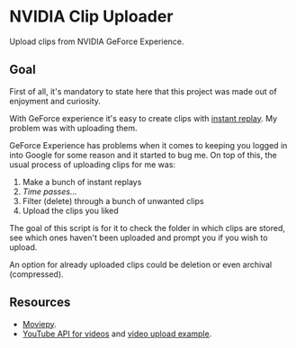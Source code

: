 # NVIDIA Clip Uploader
Upload clips from NVIDIA GeForce Experience.

## Goal

First of all, it's mandatory to state here that this project was made out of enjoyment and curiosity.

With GeForce experience it's easy to create clips with [instant replay](https://www.nvidia.com/en-us/geforce/geforce-experience/shadowplay/). My problem was with uploading them.

GeForce Experience has problems when it comes to keeping you logged in into Google for some reason and it started to bug me. On top of this, the usual process of uploading clips for me was:

1. Make a bunch of instant replays
2. *Time passes...*
3. Filter (delete) through a bunch of unwanted clips
4. Upload the clips you liked

The goal of this script is for it to check the folder in which clips are stored, see which ones haven't been uploaded and prompt you if you wish to upload.

An option for already uploaded clips could be deletion or even archival (compressed).

## Resources

- [Moviepy](https://github.com/Zulko/moviepy).
-  [YouTube API for videos](https://developers.google.com/resources/api-libraries/documentation/youtube/v3/python/latest/youtube_v3.videos.html) and [video upload example](https://developers.google.com/youtube/v3/guides/uploading_a_video).

